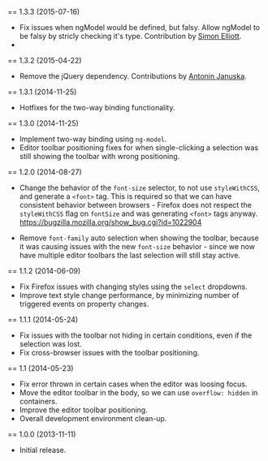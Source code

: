 == 1.3.3 (2015-07-16)

* Fix issues when ngModel would be defined, but falsy. Allow ngModel to be falsy by stricly checking it's type. Contribution by [Simon Elliott](https://github.com/purge).
* 

== 1.3.2 (2015-04-22)

* Remove the jQuery dependency. Contributions by [Antonin Januska](https://github.com/AntJanus).

== 1.3.1 (2014-11-25)

* Hotfixes for the two-way binding functionality.

== 1.3.0 (2014-11-25)

* Implement two-way binding using `ng-model`.
* Editor toolbar positioning fixes for when single-clicking a selection was still showing the toolbar with wrong positioning.

== 1.2.0 (2014-08-27)

* Change the behavior of the `font-size` selector, to not use `styleWithCSS`, and generate a `<font>` tag. This is required so that we can have consistent behavior between browsers - Firefox does not respect the `styleWithCSS` flag on `fontSize` and was generating `<font>` tags anyway. https://bugzilla.mozilla.org/show_bug.cgi?id=1022904

* Remove `font-family` auto selection when showing the toolbar, because it was causing issues with the new `font-size` behavior - since we now have multiple editor toolbars the last selection will still stay active.

== 1.1.2 (2014-06-09)

* Fix Firefox issues with changing styles using the `select` dropdowns.
* Improve text style change performance, by minimizing number of triggered events on property changes.

== 1.1.1 (2014-05-24)

* Fix issues with the toolbar not hiding in certain conditions, even if the selection was lost.
* Fix cross-browser issues with the toolbar positioning.

== 1.1 (2014-05-23)

* Fix error thrown in certain cases when the editor was loosing focus.
* Move the editor toolbar in the body, so we can use `overflow: hidden` in containers.
* Improve the editor toolbar positioning.
* Overall development environment clean-up.

== 1.0.0 (2013-11-11)

* Initial release.
